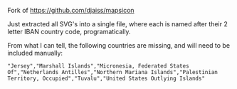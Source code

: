 Fork of https://github.com/djaiss/mapsicon

Just extracted all SVG's into a single file, where each is named after their 2 letter IBAN country code, programatically.

From what I can tell, the following countries are missing, and will need to be included manually:

`"Jersey","Marshall Islands","Micronesia, Federated States Of","Netherlands Antilles","Northern Mariana Islands","Palestinian Territory, Occupied","Tuvalu","United States Outlying Islands"`
